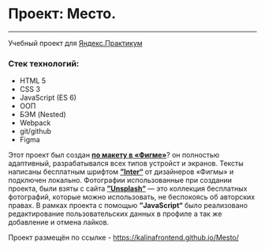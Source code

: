 # Проект: Место.
------

Учебный проект для [Яндекс.Практикум](https://practicum.yandex.ru/ "Сайт Яндекс.Практикум")

### Стек технологий:
* HTML 5
* CSS 3
* JavaScript (ES 6)
* ООП
* БЭМ (Nested)
* Webpack
* git/github
* Figma

Этот проект  был создан [**по макету в «Фигме»**](https://www.figma.com/file/2cn9N9jSkmxD84oJik7xL7/JavaScript.-Sprint-4?node-id=0%3A1)? он полностью адаптивный, разрабатывался всех типов устройст и экранов. Тексты написаны бесплатным шрифтом  [**”Inter“**](https://rsms.me/inter/) от дизайнеров «Фигмы» и подключен локально.
Фотографии использованные при создании проекта, были взяты с сайта [**”Unsplash“**](https://unsplash.com) — это коллекция бесплатных фотографий, которые можно использовать, не беспокоясь об авторских правах.
В рамках проекта с помощью **”JavaScript“** было реализовано редактирование пользовательских данных в профиле а так же добавление и отмена лайков.


Проект размещён по ссылке - https://kalinafrontend.github.io/Mesto/
